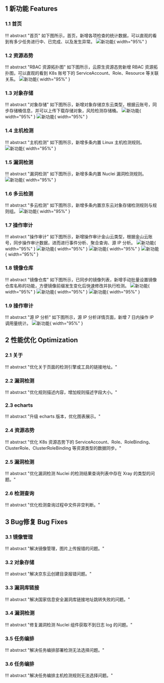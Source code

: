 ## 1 新功能 Features

### 1.1 首页

!!! abstract "首页"
    如下图所示，首页，新增各项检查的统计数据，可以直观的看到有多少任务进行中、已完成、以及发生异常。
![新功能](../img/release/0.9.0/img.png){ width="95%" }

### 1.2 资源态势

!!! abstract "RBAC 资源拓扑图"
    如下图所示，云原生资源态势新增 RBAC 资源拓扑图，可以直观的看到 K8s 账号下的 ServiceAccount、Role、Resource 等关联关系。
![新功能](../img/release/0.9.0/img_1.png){ width="95%" }

### 1.3 对象存储

!!! abstract "对象存储"
    如下图所示，新增对象存储京东云类型，根据云账号，同步存储桶信息，并可以上传下载存储对象，风险检测存储桶。
![新功能](../img/release/0.9.0/img_2.png){ width="95%" }
![新功能](../img/release/0.9.0/img_3.png){ width="95%" }

### 1.4 主机检测

!!! abstract "主机检测"
    如下图所示，新增多条内置 Linux 主机检测规则。
![新功能](../img/release/0.9.0/img_4.png){ width="95%" }

### 1.5 漏洞检测

!!! abstract "漏洞检测"
    如下图所示，新增多条内置 Nuclei 漏洞检测规则。
![新功能](../img/release/0.9.0/img_5.png){ width="95%" }

### 1.6 多云检测

!!! abstract "多云检测"
    如下图所示，新增多条内置京东云对象存储检测规则与规则组。
![新功能](../img/release/0.9.0/img_6.png){ width="95%" }

### 1.7 操作审计

!!! abstract "操作审计"
    如下图所示，新增操作审计金山云类型，根据金山云账号，同步操作审计数据，进而进行事件分析、聚合查询、源 IP 分析。
![新功能](../img/release/0.9.0/img_7.png){ width="95%" }
![新功能](../img/release/0.9.0/img_8.png){ width="95%" }
![新功能](../img/release/0.9.0/img_9.png){ width="95%" }
![新功能](../img/release/0.9.0/img_10.png){ width="95%" }

### 1.8 镜像仓库

!!! abstract "镜像仓库"
    如下图所示，已同步的镜像列表，新增手动批量设置镜像仓库名称的功能，方便镜像前缀发生变化后快速修改并执行检测。
![新功能](../img/release/0.9.0/img_12.png){ width="95%" }
![新功能](../img/release/0.9.0/img_13.png){ width="95%" }
![新功能](../img/release/0.9.0/img_14.png){ width="95%" }

### 1.9 操作审计

!!! abstract "源 IP 分析"
    如下图所示，源 IP 分析详情页面，新增 7 日内操作 IP 调用量统计。
![新功能](../img/release/0.9.0/img_11.png){ width="95%" }

## 2 性能优化 Optimization

### 2.1 关于

!!! abstract "优化关于页面的检测引擎或工具的链接地址。"

### 2.2 漏洞检测

!!! abstract "优化规则描述内容，增加规则描述字段大小。"

### 2.3 echarts

!!! abstract "升级 echarts 版本，优化图表展示。"

### 2.4 资源态势

!!! abstract "优化 K8s 资源态势下的 ServiceAccount、Role、RoleBinding、ClusterRole、ClusterRoleBinding 等资源类型的数据同步。"

### 2.5 漏洞检测

!!! abstract "优化漏洞检测 Nuclei 的检测结果查询列表中存在 Xray 的类型的问题。"

### 2.6 检测查询

!!! abstract "优化检测查询过程中文件非空判断。"


## 3 Bug修复 Bug Fixes

### 3.1 镜像管理

!!! abstract "解决镜像管理，图片上传报错的问题。"

### 3.2 对象存储

!!! abstract "解决京东云创建目录报错问题。"

### 3.3 漏洞库链接

!!! abstract "解决国家信息安全漏洞库链接地址跳转失败的问题。"

### 3.4 漏洞检测

!!! abstract "修复漏洞检测 Nuclei 组件获取不到日志 log 的问题。"

### 3.5 任务编排

!!! abstract "解决任务编排部署检测无法选择问题。"

### 3.6 任务编排

!!! abstract "解决任务编排主机检测规则无法选择问题。"
